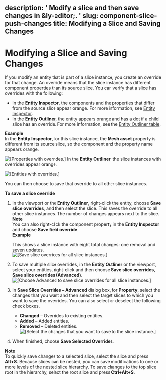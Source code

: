 description: ' Modify a slice and then save changes in &ly-editor;. '
slug: component-slice-push-changes
title: Modifying a Slice and Saving Changes
---
# Modifying a Slice and Saving Changes<a name="component-slice-push-changes"></a>

If you modify an entity that is part of a slice instance, you create an override for that change\. An override means that the slice instance has different component properties than its source slice\. You can verify that a slice has overrides with the following:
+ In the **Entity Inspector**, the components and the properties that differ from the source slice appear orange\. For more information, see [Entity Inspector](component-entity-inspector.md)\.
+ In the **Entity Outliner**, the entity appears orange and has a dot if a child slice has an override\. For more information, see the [Entity Outliner table](component-slices.md#identify-slices)\.

**Example**  
In the **Entity Inspector**, for this slice instance, the **Mesh asset** property is different from its source slice, so the component and the property name appears orange\.   

![\[Properties with overrides.\]](/images/userguide/shared-modify-slice-overrides-entity-inspector.png)
In the **Entity Outliner**, the slice instances with overrides appear orange\.  

![\[Entities with overrides.\]](/images/userguide/shared-modify-slice-overrides-entity-outliner.png)

You can then choose to save that override to all other slice instances\. 

**To save a slice override**

1. In the viewport or the **Entity Outliner**, right\-click the entity, choose **Save slice overrides**, and then select the slice\. This saves the override to all other slice instances\. The number of changes appears next to the slice\. 
**Note**  
You can also right\-click the component property in the **Entity Inspector** and choose **Save field override**\.  
**Example**  

   This shows a slice instance with eight total changes: one removal and seven updates\.  
![\[Save slice overrides for all slice instances.\]](/images/userguide/shared-modify-slice-push-change-overrides.png)

1. To save multiple slice overrides, in the **Entity Outliner** or the viewport, select your entities, right\-click and then choose **Save slice overrides**, **Save slice overrides \(Advanced\)**\.  
![\[Choose Advanced to save slice overrides for all slice instances.\]](/images/userguide/component/modify-slice-push-change-multiple-overrides.png)

1. In **Save Slice Overrides – Advanced** dialog box, for **Property**, select the changes that you want and then select the target slices to which you want to save the overrides\. You can also select or deselect the following check boxes\.
   +  **Changed** – Overrides to existing entities\.
   + **Added** – Added entities\.
   + **Removed** – Deleted entities\.  
![\[Select the changes that you want to save to the slice instance.\]](/images/userguide/shared-modify-slice-push-change.png)

1. When finished, choose **Save Selected Overrides**\.

**Note**  
To quickly save changes to a selected slice, select the slice and press **Alt\+S**\.
Because slices can be nested, you can save modifications to one or more levels of the nested slice hierarchy\. To save changes to the top slice root in the hierarchy, select the root slice and press **Ctrl\+Alt\+S**\.
